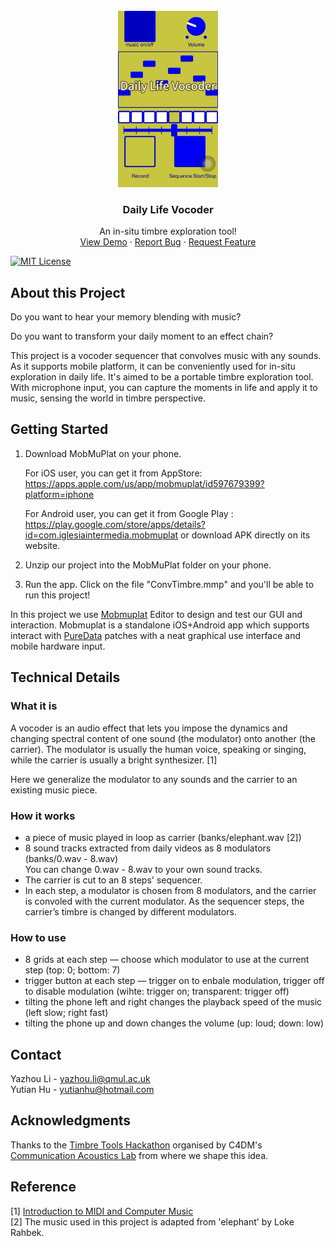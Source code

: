 
<!-- PROJECT LOGO -->
<br />
<div align="center">
<!--   <a href="https://github.com/othneildrew/Best-README-Template">
    <img src="images/logo.png" alt="Logo" width="80" height="80">
  </a> -->
  <img src="images/logo.jpg" alt="Logo" width="160">

  <h3 align="center">Daily Life Vocoder</h3>

  <p align="center">
    An in-situ timbre exploration tool!
    <br />
    <a href="https://www.youtube.com/shorts/r5UcnywTU4c">View Demo</a>
    ·
    <a href="https://github.com/li630925405/daily-life-vocoder/issues">Report Bug</a>
    ·
    <a href="https://github.com/li630925405/daily-life-vocoder/issues">Request Feature</a>
  </p>
</div>


<!-- PROJECT SHIELDS -->
[![MIT License][license-shield]][license-url]


## About this Project

Do you want to hear your memory blending with music?

Do you want to transform your daily moment to an effect chain?

This project is a vocoder sequencer that convolves music with any sounds. As it supports mobile platform, it can be conveniently used for in-situ exploration in daily life. It's aimed to be a portable timbre exploration tool. With microphone input, you can capture the moments in life and apply it to music, sensing the world in timbre perspective. 


## Getting Started
1. Download MobMuPlat on your phone.

    For iOS user, you can get it from AppStore: https://apps.apple.com/us/app/mobmuplat/id597679399?platform=iphone
    
    For Android user, you can get it from Google Play : https://play.google.com/store/apps/details?id=com.iglesiaintermedia.mobmuplat
    or download APK directly on its website.

2. Unzip our project into the MobMuPlat folder on your phone.
3. Run the app. Click on the file "ConvTimbre.mmp" and you'll be able to run this project!

In this project we use [Mobmuplat](https://danieliglesia.com/mobmuplat/) Editor to design and test our GUI and interaction. Mobmuplat is a standalone iOS+Android app which supports interact with [PureData](https://puredata.info/) patches with a neat graphical use interface and mobile hardware input.


## Technical Details

### What it is
A vocoder is an audio effect that lets you impose the dynamics and changing spectral content of one sound (the modulator) onto another (the carrier). The modulator is usually the human voice, speaking or singing, while the carrier is usually a bright synthesizer. [1]

Here we generalize the modulator to any sounds and the carrier to an existing music piece.

### How it works

+ a piece of music played in loop as carrier (banks/elephant.wav [2])
+ 8 sound tracks extracted from daily videos as 8 modulators (banks/0.wav - 8.wav)  
  You can change 0.wav - 8.wav to your own sound tracks.
+ The carrier is cut to an 8 steps' sequencer.
+ In each step, a modulator is chosen from 8 modulators, and the carrier is convoled with the current modulator. As the sequencer steps, the carrier’s timbre is changed by different modulators.

### How to use
+ 8 grids at each step — choose which modulator to use at the current step (top: 0; bottom: 7)
+ trigger button at each step — trigger on to enbale modulation, trigger off to disable modulation (wihte: trigger on; transparent: trigger off)
+ tilting the phone left and right changes the playback speed of the music (left slow; right fast)
+ tilting the phone up and down changes the volume (up: loud; down: low)

<!-- CONTACT -->
## Contact

Yazhou Li - yazhou.li@qmul.ac.uk  
Yutian Hu - yutianhu@hotmail.com


<!-- ACKNOWLEDGMENTS -->
## Acknowledgments

Thanks to the [Timbre Tools Hackathon](https://comma.eecs.qmul.ac.uk/timbre-tools-hackathon/) organised by C4DM's [Communication Acoustics Lab](https://comma.eecs.qmul.ac.uk/) from where we shape this idea.

## Reference
[1] [Introduction to MIDI and Computer Music](https://cecm.indiana.edu/361/rsn-vocoder.html#:~:text=A%20vocoder%20is%20an%20audio,is%20usually%20a%20bright%20synthesizer)  
[2] The music used in this project is adapted from 'elephant' by Loke Rahbek.



<!-- MARKDOWN LINKS & IMAGES -->
[license-shield]: https://img.shields.io/github/license/othneildrew/Best-README-Template.svg?style=for-the-badge
[license-url]: https://github.com/li630925405/daily-life-vocoder/blob/main/LICENSE.txt
